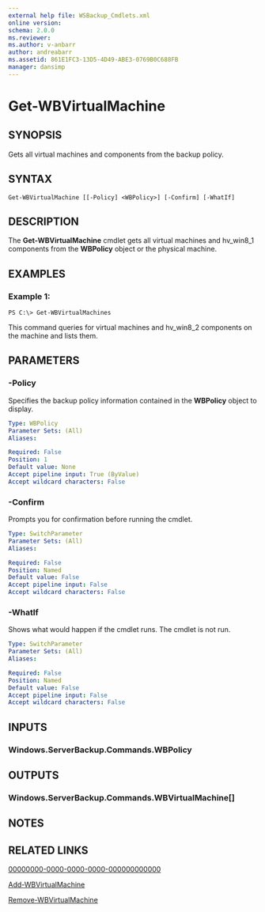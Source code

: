 ```yaml
---
external help file: WSBackup_Cmdlets.xml
online version: 
schema: 2.0.0
ms.reviewer:
ms.author: v-anbarr
author: andreabarr
ms.assetid: 861E1FC3-13D5-4D49-ABE3-0769B0C688FB
manager: dansimp
---
```


# Get-WBVirtualMachine

## SYNOPSIS
Gets all virtual machines and components from the backup policy.

## SYNTAX

```
Get-WBVirtualMachine [[-Policy] <WBPolicy>] [-Confirm] [-WhatIf]
```

## DESCRIPTION
The **Get-WBVirtualMachine** cmdlet gets all virtual machines and hv_win8_1 components from the **WBPolicy** object or the physical machine.

## EXAMPLES

### Example 1:
```
PS C:\> Get-WBVirtualMachines
```

This command queries for virtual machines and  hv_win8_2 components on the machine and lists them.

## PARAMETERS

### -Policy
Specifies the backup policy information contained in the **WBPolicy** object to display.

```yaml
Type: WBPolicy
Parameter Sets: (All)
Aliases: 

Required: False
Position: 1
Default value: None
Accept pipeline input: True (ByValue)
Accept wildcard characters: False
```

### -Confirm
Prompts you for confirmation before running the cmdlet.

```yaml
Type: SwitchParameter
Parameter Sets: (All)
Aliases: 

Required: False
Position: Named
Default value: False
Accept pipeline input: False
Accept wildcard characters: False
```

### -WhatIf
Shows what would happen if the cmdlet runs.
The cmdlet is not run.

```yaml
Type: SwitchParameter
Parameter Sets: (All)
Aliases: 

Required: False
Position: Named
Default value: False
Accept pipeline input: False
Accept wildcard characters: False
```

## INPUTS

### Windows.ServerBackup.Commands.WBPolicy

## OUTPUTS

### Windows.ServerBackup.Commands.WBVirtualMachine[]

## NOTES

## RELATED LINKS

[00000000-0000-0000-0000-000000000000](00000000-0000-0000-0000-000000000000)

[Add-WBVirtualMachine](./Add-WBVirtualMachine.md)

[Remove-WBVirtualMachine](./Remove-WBVirtualMachine.md)

